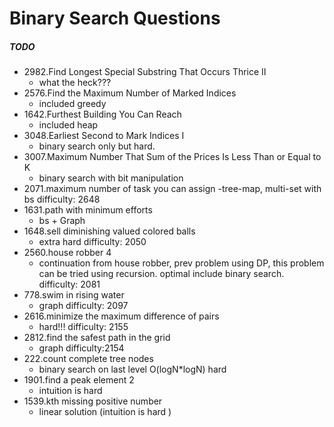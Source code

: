 # Binary Search Questions

##### TODO

- 2982.Find Longest Special Substring That Occurs Thrice II
  - what the heck???
- 2576.Find the Maximum Number of Marked Indices
  - included greedy
- 1642.Furthest Building You Can Reach
  - included heap
- 3048.Earliest Second to Mark Indices I
  - binary search only but hard.
- 3007.Maximum Number That Sum of the Prices Is Less Than or Equal to K
  - binary search with bit manipulation
- 2071.maximum number of task you can assign
  -tree-map, multi-set with bs difficulty: 2648
- 1631.path with minimum efforts
  - bs + Graph
- 1648.sell diminishing valued colored balls
  - extra hard difficulty: 2050
- 2560.house robber 4
  - continuation from house robber, prev problem using DP, this problem can be tried using recursion. optimal include binary search. difficulty: 2081
- 778.swim in rising water
  - graph difficulty: 2097
- 2616.minimize the maximum difference of pairs
  - hard!!! difficulty: 2155
- 2812.find the safest path in the grid
  - graph difficulty:2154
- 222.count complete tree nodes
  - binary search on last level O(logN\*logN) hard
- 1901.find a peak element 2
  - intuition is hard
- 1539.kth missing positive number
  - linear solution (intuition is hard )
